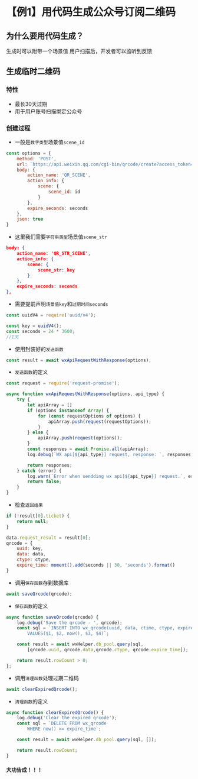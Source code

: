 # 【例1】用代码生成公众号订阅二维码

## 为什么要用代码生成？

生成时可以附带一个场景值
用户扫描后，开发者可以监听到反馈

## 生成临时二维码

### 特性

- 最长30天过期
- 用于用户账号扫描绑定公众号

### 创建过程

- 一般是`数字类型`场景值`scene_id`
```js
const options = {
    method: 'POST',
    url: `https://api.weixin.qq.com/cgi-bin/qrcode/create?access_token=${wxHelper.access_token}`,
    body: {
        action_name: 'QR_SCENE',
        action_info: {
            scene: {
                scene_id: id
            }
        },
        expire_seconds: seconds
    },
    json: true
}
```

- 这里我们需要`字符串类型`场景值`scene_str`
```json
body: {
    action_name: 'QR_STR_SCENE',
    action_info: {
        scene: {
            scene_str: key
        }
    },
    expire_seconds: seconds
},
```

- 需要提前声明`场景值key`和`过期时间seconds`
```js
const uuidV4 = require('uuid/v4');

const key = uuidV4();
const seconds = 24 * 3600;
//1天
```

- 使用封装好的`发送函数`
```js
const result = await wxApiRequestWithResponse(options);
```

- `发送函数`的定义
```js
const request = require('request-promise');

async function wxApiRequestWithResponse(options, api_type) {
    try {
        let apiArray = []
        if (options instanceof Array) {
            for (const requestOptions of options) {
                apiArray.push(request(requestOptions));
            }            
        } else {
            apiArray.push(request(options));
        }
        const responses = await Promise.all(apiArray); 
        log.debug(`WX api[${api_type}] request, response: `, responses, ' with params: ', options);

        return responses;        
    } catch (error) {
        log.warn(`Error when sendding wx api[${api_type}] request.`, error);
        return false;
    }
}
```

- 检查`返回结果`
```js
if (!result[0].ticket) {                
    return null;
}

data.request_result = result[0];
qrcode = {
    uuid: key,
    data: data,
    ctype: ctype,
    expire_time: moment().add(seconds || 30, 'seconds').format()
}
```

- 调用`保存函数`存到数据库

```js
await saveQrcode(qrcode);
```

- `保存函数`的定义
```js
async function saveQrcode(qrcode) {
    log.debug('Save the qrcode - ', qrcode);
    const sql = `INSERT INTO wx_qrcode(uuid, data, ctime, ctype, expire_time)
        VALUES($1, $2, now(), $3, $4)`;

    const result = await wxHelper.db_pool.query(sql, 
        [qrcode.uuid, qrcode.data,qrcode.ctype, qrcode.expire_time]);

    return result.rowCount > 0;
};
```

- 调用`清理函数`处理过期二维码

```js
await clearExpiredQrcode();
```

- `清理函数`的定义
```js
async function clearExpiredQrcode() {
    log.debug('Clear the expired qrcode');
    const sql = `DELETE FROM wx_qrcode
        WHERE now() >= expire_time`;

    const result = await wxHelper.db_pool.query(sql, []);

    return result.rowCount;
}
```

#### 大功告成！！！
